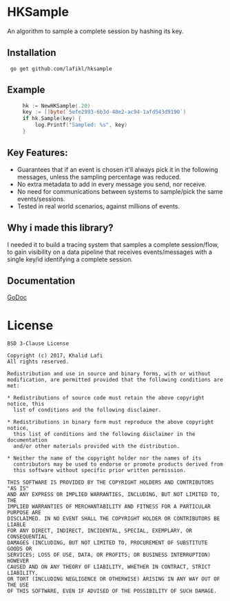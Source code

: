 # HKSample
An algorithm to sample a complete session by hashing its key.


## Installation

     go get github.com/lafikl/hksample


## Example
```go
     hk := NewHKSample(.20)
     key := []byte(`5efe2993-6b3d-48e2-ac94-1afd543d9190`)
     if hk.Sample(key) {
         log.Printf("Sampled: %s", key)
     }
```

## Key Features:

- Guarantees that if an event is chosen it'll always pick it in the following messages, unless the sampling percentage was reduced.
- No extra metadata to add in every message you send, nor receive.
- No need for communications between systems to sample/pick the same events/sessions.
- Tested in real world scenarios, against millions of events.


## Why i made this library?

I needed it to build a tracing system that samples a complete session/flow,
to gain visibility on a data pipeline that receives events/messages
with a single key/id identifying a complete session.


## Documentation
[GoDoc](https://godoc.org/github.com/lafikl/hksample)


# License
```
BSD 3-Clause License

Copyright (c) 2017, Khalid Lafi
All rights reserved.

Redistribution and use in source and binary forms, with or without
modification, are permitted provided that the following conditions are met:

* Redistributions of source code must retain the above copyright notice, this
  list of conditions and the following disclaimer.

* Redistributions in binary form must reproduce the above copyright notice,
  this list of conditions and the following disclaimer in the documentation
  and/or other materials provided with the distribution.

* Neither the name of the copyright holder nor the names of its
  contributors may be used to endorse or promote products derived from
  this software without specific prior written permission.

THIS SOFTWARE IS PROVIDED BY THE COPYRIGHT HOLDERS AND CONTRIBUTORS "AS IS"
AND ANY EXPRESS OR IMPLIED WARRANTIES, INCLUDING, BUT NOT LIMITED TO, THE
IMPLIED WARRANTIES OF MERCHANTABILITY AND FITNESS FOR A PARTICULAR PURPOSE ARE
DISCLAIMED. IN NO EVENT SHALL THE COPYRIGHT HOLDER OR CONTRIBUTORS BE LIABLE
FOR ANY DIRECT, INDIRECT, INCIDENTAL, SPECIAL, EXEMPLARY, OR CONSEQUENTIAL
DAMAGES (INCLUDING, BUT NOT LIMITED TO, PROCUREMENT OF SUBSTITUTE GOODS OR
SERVICES; LOSS OF USE, DATA, OR PROFITS; OR BUSINESS INTERRUPTION) HOWEVER
CAUSED AND ON ANY THEORY OF LIABILITY, WHETHER IN CONTRACT, STRICT LIABILITY,
OR TORT (INCLUDING NEGLIGENCE OR OTHERWISE) ARISING IN ANY WAY OUT OF THE USE
OF THIS SOFTWARE, EVEN IF ADVISED OF THE POSSIBILITY OF SUCH DAMAGE.

```

